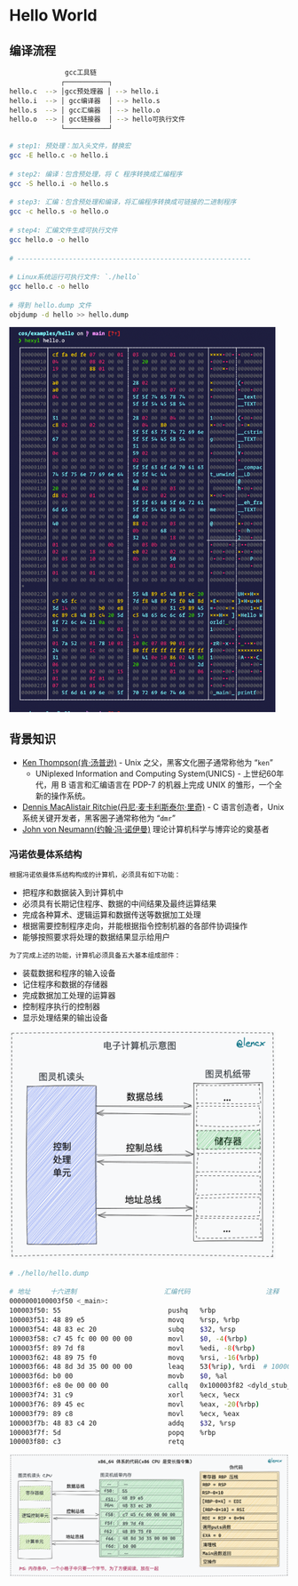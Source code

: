 # Hello World

## 编译流程

```bash
              gcc工具链
             ┌───────────┐
hello.c  --> │gcc预处理器 │ --> hello.i
hello.i  --> │ gcc编译器  │ --> hello.s
hello.s  --> │ gcc汇编器  │ --> hello.o
hello.o  --> │ gcc链接器  │ --> hello可执行文件
             └───────────┘
```

```bash
# step1: 预处理：加入头文件，替换宏
gcc -E hello.c -o hello.i

# step2: 编译：包含预处理，将 C 程序转换成汇编程序
gcc -S hello.i -o hello.s

# step3: 汇编：包含预处理和编译，将汇编程序转换成可链接的二进制程序
gcc -c hello.s -o hello.o

# step4: 汇编文件生成可执行文件
gcc hello.o -o hello

# -----------------------------------------------------------

# Linux系统运行可执行文件: `./hello`
gcc hello.c -o hello

# 得到 hello.dump 文件
objdump -d hello >> hello.dump
```

<img width="480" src="./img/hello-hex.png" alt="hello.o hex" />

## 背景知识

- [Ken Thompson(肯·汤普逊)](https://en.wikipedia.org/wiki/Ken_Thompson) - Unix 之父，黑客文化圈子通常称他为 “`ken`”
  - UNiplexed Information and Computing System(UNICS) - 上世纪60年代，用 B 语言和汇编语言在 PDP-7 的机器上完成 UNIX 的雏形，一个全新的操作系统。
- [Dennis MacAlistair Ritchie(丹尼·麦卡利斯泰尔·里奇)](https://en.wikipedia.org/wiki/Dennis_Ritchie) - C 语言创造者，Unix 系统关键开发者，黑客圈子通常称他为 “`dmr`”
- [John von Neumann(约翰·冯·诺伊曼)](https://en.wikipedia.org/wiki/John_von_Neumann) 理论计算机科学与博弈论的奠基者

### 冯诺依曼体系结构

`根据冯诺依曼体系结构构成的计算机，必须具有如下功能：`

- 把程序和数据装入到计算机中
- 必须具有长期记住程序、数据的中间结果及最终运算结果
- 完成各种算术、逻辑运算和数据传送等数据加工处理
- 根据需要控制程序走向，并能根据指令控制机器的各部件协调操作
- 能够按照要求将处理的数据结果显示给用户

`为了完成上述的功能，计算机必须具备五大基本组成部件：`

- 装载数据和程序的输入设备
- 记住程序和数据的存储器
- 完成数据加工处理的运算器
- 控制程序执行的控制器
- 显示处理结果的输出设备

<img width="480" src="./img/os-1.png" alt="电子计算机示意图" />

```bash
# ./hello/hello.dump

# 地址     十六进制                      汇编代码                   注释
0000000100003f50 <_main>:
100003f50: 55                          	pushq	%rbp
100003f51: 48 89 e5                    	movq	%rsp, %rbp
100003f54: 48 83 ec 20                 	subq	$32, %rsp
100003f58: c7 45 fc 00 00 00 00        	movl	$0, -4(%rbp)
100003f5f: 89 7d f8                    	movl	%edi, -8(%rbp)
100003f62: 48 89 75 f0                 	movq	%rsi, -16(%rbp)
100003f66: 48 8d 3d 35 00 00 00        	leaq	53(%rip), %rdi  # 100003fa2 <dyld_stub_binder+0x100003fa2>
100003f6d: b0 00                       	movb	$0, %al
100003f6f: e8 0e 00 00 00              	callq	0x100003f82 <dyld_stub_binder+0x100003f82>
100003f74: 31 c9                       	xorl	%ecx, %ecx
100003f76: 89 45 ec                    	movl	%eax, -20(%rbp)
100003f79: 89 c8                       	movl	%ecx, %eax
100003f7b: 48 83 c4 20                 	addq	$32, %rsp
100003f7f: 5d                          	popq	%rbp
100003f80: c3                          	retq
```

<img width="720" src="./img/os-2.png" alt="x86_64 体系" />